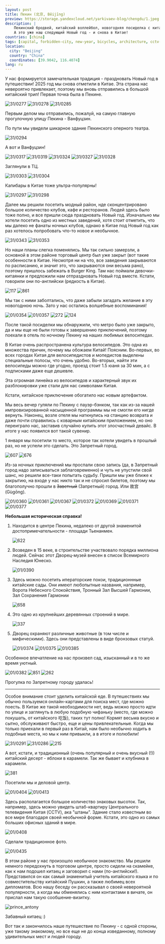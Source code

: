 ```yaml
---
layout: post
title: Пекин (北京, Běijīng)
preview: https://storage.yandexcloud.net/yarkivaev-blog/chengdu/1.jpeg
description: |
    Пекинский бродвей, китайский воллейбол, новогодняя посиделка с китаянками, запретный город, штаны (!).
    А это уже наш следующий Новый год - и снова в Китае!
countries: [china]
tags: [capital, forbidden-city, new-year, bicycles, architecture, cctv-building, food, culture, wangfujing, opera-theater]
location:
  city: "Beijing"
  country: "China"
  coordinates: [39.9042, 116.4074]
lang: ru
---
```



У нас формируется замечательная традиция - праздновать Новый год в путешествии! 2025 год мы снова отметили в Китае. Эта страна нас невероятно привлекает, поэтому мы вновь отправились в большой китайский трип! Первая точка была в Пекине.


![31/0277][31/0277]
![31/0278][31/0278]
![31/0285][31/0285]

Первым делом мы отправились, пожалуй, на самую главную прогулочную улицу Пекина - Ванфуцзин. 

По пути мы увидели шикарное здание Пекинского оперного театра.

![31/0294][31/0294] 

А вот и Ванфуцзин!

![31/0317]
![31/0319]
![31/0324]
![31/0327]
![31/0328]

Заглянули в ТЦ.

![31/0303][31/0303]
![31/0304][31/0304]

Капибары в Китае тоже ультра-популярны!

![31/0297][31/0297]
![31/0298][31/0298]


Далее мы решили посетить модный район, нде сконцентрировано большое количество клубов, кафе и ресторанов.
Людей здесь было тоже полно, и все пришли сюда праздновать Новый год. Изначально мы хотели посетить одно из местных заведений, хотя стоит отметить, что мы далеко не фанаты ночных клубов, однако в Китае под Новый год как раз хотелось попробовать что-то новое и необычное. 

![31/0343][31/0343]
![31/0353][31/0353]

Но наши планы слегка поменялись. Мы так сильно замерзли, а основной в этом районе торговый центр был уже закрыт (вот такие особенности в Китае. Несмотря ни на что, все заведения закрываются по расписанию, и значит это, что закрываются они весьма рано), поэтому пришлось забежать в Burger King. Там нас поймали девочки-китаянки и предложили нам отпраздновать Новый год вместе. Кстати, говорили они по-английски (редкость в Китае).

![117][117]
![861][861]

Мы так с ними заболтались, что даже забыли загадать желание в эту новогоднюю ночь. Зато у нас остались волшебные воспоминания!

![01/0354][01/0354]
![01/0357][01/0357]
![272][272]
![124][124]

После такой посиделки мы обнаружили, что метро было уже закрыто, да и мы еще не были готовы к завершению приключений, поэтому поехали в отель по ночному Пекину на наших любимых велосипедах.

В Китае очень распространена культура велосипедов. Это одна из множества причин, почему мы обожаем Китай! Поясним. Во-первых, во всех городах Китая для велосипедистов и мопедистов выделены специальные полосы, что очень удобно. Во-вторых, найти эти велосипеды можно где угодно, проезд стоит 1.5 юаня за 30 мин, а с подписками даже еще дешевле. 

Эта огромная линейка из велосипедов и характерный звук их разблокировки уже стали для нас символами Китая.

Кстати, китайское приключение обогатило нас новым артефактом. 

Мы весь вечер гуляли по Пекину с пауэр-бэнком, так как из-за нашей импровизированной насыщенной программы мы не смогли его нигде вернуть. Наконец, возле отеля мы наткнулись на станцию возврата и даже почти справились с коварным китайским приложением, но оно переиграло нас, заставив случайно купить этот злосчастный девайс. В итоге у нас появился вот такой сувенир.


1 января мы посетили то место, которое так хотели увидеть в прошлый раз, но не успели это сделать. Это Запретный город. 

![607][607]
![676][676]

Из-за ночных приключений мы проспали свою запись (да, в Запретный город надо записываться заблаговременно) и чуть не упустили свой шанс, но решили все-таки попытать судьбу. Пришли мы уже ближе к закрытию, на входе у нас никто так и не спросил билетов, поэтому мы благополучно прошли в ~~Заветный~~ (Запретный) город. Или 故宫 (Gùgōng).

![01/0360][01/0360]
![01/0361][01/0361]
![01/0367][01/0367]
![01/0372][01/0372]
![01/0369][01/0369]
![01/0371][01/0371]
![01/0377][01/0377]

**Небольшая историческая справка!**

1. Находится в центре Пекина, недалеко от другой знаменитой достопримечательности - площади Тьенанмен.
  
    ![622][622]
2. Возведен в 15 веке, в строительстве участвовало порядка миллиона людей. Сейчас этот Дворец-музей внесен в список Всемирного Наследия Юнеско.
    
    ![01/0390][01/0390]
3. Здесь можно посетить иператорские покои, 
традиционнные китайские сады. Они имеют любопытные названия, например, Ворота Небесного Спокойствия, Тронный Зал Высшей Гармонии, Зал Сохранения Гармонии
    
    ![658][658]
4. Это одно из крупнейших деревянных строений в мире.
    
    ![337][337]
5. Дворец охраняют различные животные (в том числе и мифическими). Здесь они представлены в виде бронзовых статуй.

    ![01/0374][01/0374]
    ![01/0375][01/0375]
    ![01/0385][01/0385]


Особенное впечатление на нас произвел сад, изысканный и в то же время уютный.

![01/0382][01/0382]
![851][851]
![262][262]

Прогулка по Запретному городу удалась!

---

Особое внимание стоит уделить китайской еде. В путешествиях мы обычно пользуемся онлайн-картами для поиска мест, где можно поесть. В Китае же такой необходимости нет, ведь можно просто идти по улице и заглянуть в любую подобную чифаньку (место, где можно покушать, от китайского 吃饭), таких тут полно!
Кормят весьма вкусно и сытно, обслуживают быстро, еще и цены привлекательные. Когда мы только приехали в первый раз в Китай, нам было необычно ходить в подобные места, но мы к ним привыкли, а в итоге и полюбили! 

![31/0291][31/0291]
![31/0286][31/0286]
![215][215]

А вот, кстати, и традиционный (очень популярный и очень вкусный (!)) китайский десерт - яблоки в карамели. Так же бывает и клубника в карамели.

![381][381]

Посетили мы и деловой центр. 

![01/0404][01/0404]
![01/0413][01/0413]

Здесь располагается большое количество знаковых высоток.
Так, например, здесь можно увидеть штаб-квартиру  Центрального телевидения Китая (CCTV), ака "штаны". Здание стало известным во все мире благодаря своей необычной форме. Кстати, это одно из самых больших офисных зданий в мире.


![01/0408][01/0408]

Сделали традиционное фото.

![01/0435][01/0435]


В этом районе у нас произошло необычное знакомство. Мы решили немного передохнуть в торговом центре, просто сидели на скамейке, как к нам подошел китаец и заговорил с нами (по-английски!). Представился он как самый знаменитый учитель китайского языка и по совместительству  китайский Пушкин, а также любимец всех дипломатов. Всю нашу беседу он рассказывал о своей невероятной популярности, а когда мы обменялись с ним контактами в вичате, он прислал нам такую сообшение-визитку. 

![prince_antony][prince_antony]

Забавный китаец :)


Вот так и закончилось наше путешествие по Пекину - с одной стороны, уже такому знакомому, но все еще не до конца изведанному, полному удивительных мест и людей городу.


[31/0277]: https://storage.yandexcloud.net/yarkivaev-blog/beijing/31/DSC_0277.JPG
[31/0278]: https://storage.yandexcloud.net/yarkivaev-blog/beijing/31/DSC_0278.JPG
[31/0285]: https://storage.yandexcloud.net/yarkivaev-blog/beijing/31/DSC_0285.JPG
[31/0294]: https://storage.yandexcloud.net/yarkivaev-blog/beijing/31/DSC_0294.JPG
[31/0317]: https://storage.yandexcloud.net/yarkivaev-blog/beijing/31/DSC_0317.JPG
[31/0319]: https://storage.yandexcloud.net/yarkivaev-blog/beijing/31/DSC_0319.JPG
[31/0324]: https://storage.yandexcloud.net/yarkivaev-blog/beijing/31/DSC_0324.JPG
[31/0327]: https://storage.yandexcloud.net/yarkivaev-blog/beijing/31/DSC_0327.JPG
[31/0328]: https://storage.yandexcloud.net/yarkivaev-blog/beijing/31/DSC_0328.JPG
[31/0303]: https://storage.yandexcloud.net/yarkivaev-blog/beijing/31/DSC_0303.JPG
[31/0304]: https://storage.yandexcloud.net/yarkivaev-blog/beijing/31/DSC_0304.JPG
[31/0297]: https://storage.yandexcloud.net/yarkivaev-blog/beijing/31/DSC_0297.JPG
[31/0298]: https://storage.yandexcloud.net/yarkivaev-blog/beijing/31/DSC_0298.JPG
[31/0344]: https://storage.yandexcloud.net/yarkivaev-blog/beijing/31/DSC_0344.JPG
[31/0353]: https://storage.yandexcloud.net/yarkivaev-blog/beijing/31/DSC_0353.JPG
[01/0354]: https://storage.yandexcloud.net/yarkivaev-blog/beijing/01/DSC_0354.JPG
[01/0357]: https://storage.yandexcloud.net/yarkivaev-blog/beijing/01/DSC_0357.JPG
[01/0360]: https://storage.yandexcloud.net/yarkivaev-blog/beijing/01/DSC_0360.JPG
[01/0361]: https://storage.yandexcloud.net/yarkivaev-blog/beijing/01/DSC_0361.JPG
[01/0367]: https://storage.yandexcloud.net/yarkivaev-blog/beijing/01/DSC_0367.JPG
[01/0372]: https://storage.yandexcloud.net/yarkivaev-blog/beijing/01/DSC_0372.JPG
[01/0369]: https://storage.yandexcloud.net/yarkivaev-blog/beijing/01/DSC_0369.JPG
[01/0371]: https://storage.yandexcloud.net/yarkivaev-blog/beijing/01/DSC_0371.JPG
[01/0377]: https://storage.yandexcloud.net/yarkivaev-blog/beijing/01/DSC_0377.JPG
[01/0390]: https://storage.yandexcloud.net/yarkivaev-blog/beijing/01/DSC_0390.JPG
[01/0374]: https://storage.yandexcloud.net/yarkivaev-blog/beijing/01/DSC_0374.JPG
[01/0375]: https://storage.yandexcloud.net/yarkivaev-blog/beijing/01/DSC_0375.JPG
[01/0385]: https://storage.yandexcloud.net/yarkivaev-blog/beijing/01/DSC_0385.JPG
[01/0382]: https://storage.yandexcloud.net/yarkivaev-blog/beijing/01/DSC_0382.JPG
[31/0291]: https://storage.yandexcloud.net/yarkivaev-blog/beijing/31/DSC_0291.JPG
[31/0286]: https://storage.yandexcloud.net/yarkivaev-blog/beijing/31/DSC_0286.JPG
[01/0404]: https://storage.yandexcloud.net/yarkivaev-blog/beijing/01/DSC_0404.JPG
[01/0413]: https://storage.yandexcloud.net/yarkivaev-blog/beijing/01/DSC_0413.JPG
[01/0408]: https://storage.yandexcloud.net/yarkivaev-blog/beijing/01/DSC_0408.JPG
[01/0435]: https://storage.yandexcloud.net/yarkivaev-blog/beijing/01/DSC_0435.JPG
[124]: https://storage.yandexcloud.net/yarkivaev-blog/beijing/fromkate/IMG_124.jpg 
[215]: https://storage.yandexcloud.net/yarkivaev-blog/beijing/fromkate/IMG_215.jpg
[262]: https://storage.yandexcloud.net/yarkivaev-blog/beijing/fromkate/IMG_262.jpg
[337]: https://storage.yandexcloud.net/yarkivaev-blog/beijing/fromkate/IMG_337.jpg
[676]: https://storage.yandexcloud.net/yarkivaev-blog/beijing/fromkate/IMG_676.jpg
[381]: https://storage.yandexcloud.net/yarkivaev-blog/beijing/fromkate/IMG_381.jpg
[272]: https://storage.yandexcloud.net/yarkivaev-blog/beijing/fromkate/IMG_272.jpg
[607]: https://storage.yandexcloud.net/yarkivaev-blog/beijing/fromkate/IMG_607.jpg
[622]: https://storage.yandexcloud.net/yarkivaev-blog/beijing/fromkate/IMG_622.jpg
[861]: https://storage.yandexcloud.net/yarkivaev-blog/beijing/fromkate/IMG_861.jpg
[658]: https://storage.yandexcloud.net/yarkivaev-blog/beijing/fromkate/IMG_658.jpg
[117]: https://storage.yandexcloud.net/yarkivaev-blog/beijing/fromkate/IMG_117.jpg
[851]: https://storage.yandexcloud.net/yarkivaev-blog/beijing/fromkate/IMG_851.jpg
[prince_antony]: https://storage.yandexcloud.net/yarkivaev-blog/beijing/fromkate/prince_antony_price_list.png
[31/0343]: https://storage.yandexcloud.net/yarkivaev-blog/beijing/31/DSC_0343.JPG
